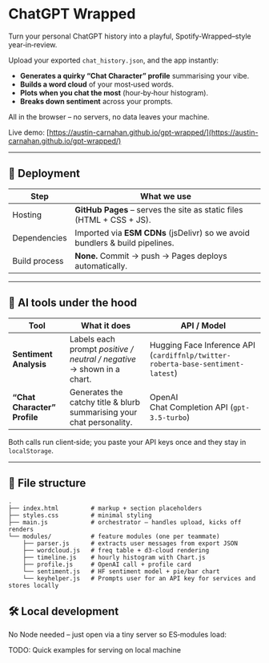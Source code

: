 # ChatGPT Wrapped

Turn your personal ChatGPT history into a playful, Spotify‑Wrapped–style year‑in‑review.

Upload your exported `chat_history.json`, and the app instantly:

- **Generates a quirky “Chat Character” profile** summarising your vibe.  
- **Builds a word cloud** of your most‑used words.  
- **Plots when you chat the most** (hour‑by‑hour histogram).  
- **Breaks down sentiment** across your prompts.

All in the browser – no servers, no data leaves your machine.


Live demo: [https://austin-carnahan.github.io/gpt-wrapped/](https://austin-carnahan.github.io/gpt-wrapped/)

---

## 🚀 Deployment

| Step | What we use |
|------|-------------|
| Hosting | **GitHub Pages** – serves the site as static files (HTML + CSS + JS). |
| Dependencies | Imported via **ESM CDNs** (jsDelivr) so we avoid bundlers & build pipelines. |
| Build process | **None.** Commit → push → Pages deploys automatically. |


---

## 🧠 AI tools under the hood

| Tool | What it does | API / Model |
|------|--------------|-------------|
| **Sentiment Analysis** | Labels each prompt *positive / neutral / negative* → shown in a chart. | Hugging Face Inference API (`cardiffnlp/twitter-roberta-base-sentiment-latest`) |
| **“Chat Character” Profile** | Generates the catchy title & blurb summarising your chat personality. | OpenAI Chat Completion API (`gpt-3.5-turbo`) |

Both calls run client‑side; you paste your API keys once and they stay in `localStorage`.

---

## 📁 File structure

```
.
├── index.html         # markup + section placeholders
├── styles.css         # minimal styling
├── main.js            # orchestrator – handles upload, kicks off renders
└── modules/           # feature modules (one per teammate)
    ├── parser.js      # extracts user messages from export JSON
    ├── wordcloud.js   # freq table + d3-cloud rendering
    ├── timeline.js    # hourly histogram with Chart.js
    ├── profile.js     # OpenAI call + profile card
    └── sentiment.js   # HF sentiment model + pie/bar chart
    └── keyhelper.js   # Prompts user for an API key for services and stores locally

```

## 🛠️ Local development

No Node needed – just open via a tiny server so ES‑modules load:

TODO: Quick examples for serving on local machine
